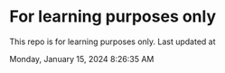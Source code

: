 # For learning purposes only
This repo is for learning purposes only.
Last updated at

Monday, January 15, 2024 8:26:35 AM

